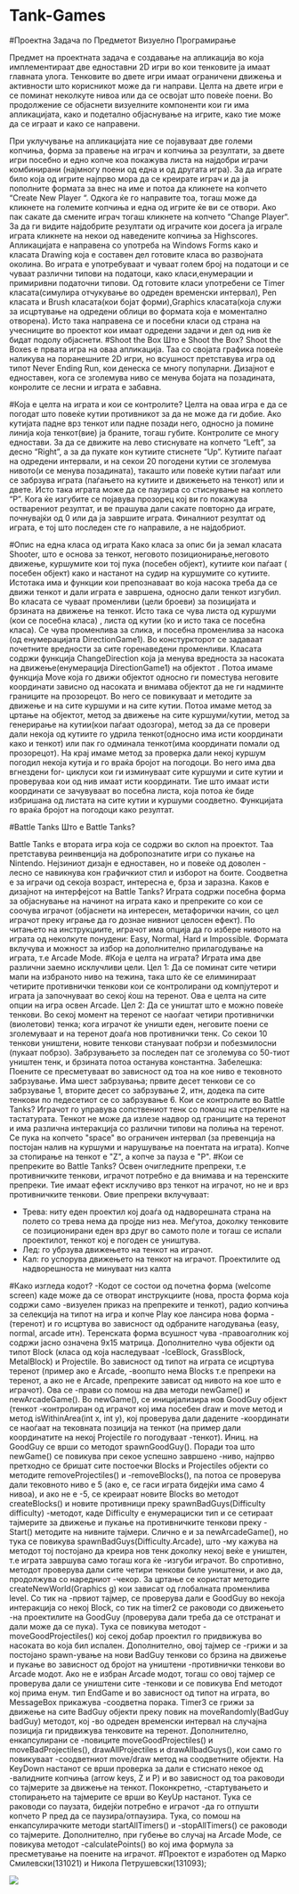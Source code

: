 # Tank-Games

#Проектна Задача по Предметот Визуелно Програмирање

Предмет на проектната задача е создавање на апликација во која имплементираат две едноставни 2D игри во кои тенковите ја имаат главната улога. Тенковите во двете игри имаат ограничени движења и активности што корисникот може да ги направи. Целта на двете игри е се поминат неколкуте нивоа или да се освојат што повеќе поени. Во продолжение се објаснети визуелните компоненти кои ги има апликацијата, како и подетално објаснување на игрите, како тие може да се играат и како се направени.
 
При уклучување на апликацијата ние се појавуваат две големи копчиња, форма за правење на играч и копчиња за резултати, за двете игри посебно и едно копче коа покажува листа на најдобри играчи комбинирани (најмногу поени од една и од другата игра). За да играте било која од игрите најпрво мора да се креирате играч и да ја пополните формата за внес на име и потоа да кликнете на копчето “Create New Player “. Одкога ќе го направите тоа, тогаш може да кликнете на големите копчиња и една од игрите ќе ви се отвори. Ако пак сакате да смените играч тогаш кликнете на копчето “Change Player“. За да ги видите најдобрите резултати од играчите кои досега ја играле играта кликнете на некои од наведените копчиња за Highscores.
Апликацијата е направена со употреба на Windows Forms како и класата Drawing која е составен дел готовите класа во развојната околина. Во играта е употребуваат и чуваат голем број на податоци и се чуваат различни типови на податоци, како класи,енумерации и примиривни податочни типови.  Од готовите класи употребени се Timer класата(симулира отчукување во одреден временски интервал), Pen класата и Brush класата(кои бојат форми),Graphics класата(која служи за исцртување на одредени облици во формата која е моментално отворена). Исто така направена се и посебни класи од страна на учесниците во проектот кои имаат одредени задачи и дел од нив ќе бидат подолу објаснети. 
#Shoot the Box
Што е Shoot the Box?
Shoot the Boxes е првата игра на оваа апликација. Таа со својата графика повеќе наликува на поранешните 2D игри, но всушност претставува игра од типот Never Ending Run, кои денеска се многу популарни. Дизајнот е едноставен, кога се зголемува ниво се менува бојата на позадината, конролите се лесни и играта е забавна.   
 
#Која е целта на играта и кои се контролите?
Целта на оваа игра е да се погодат што повеќе кутии противникот за да не може да ги добие. Ако кутијата падне врз тенкот или падне позади него, односно ја помине линија која тенкот(вие) ја браните, тогаш губите. Контролите се многу едностави. За да се движите на лево стиснувате на копчето “Left”, за десно “Right”, а за да пукате кон кутиите стиснете “Up”. Кутиите паѓаат на одредени интервали, и на секои 20 погодени кутии се зголемува нивото(и се менува позадината), такашто или повеќе кутии паѓаат или се забрзува играта (паѓањето на кутиите и движењето на тенкот) или и двете.  Исто така играта може да се паузира со стиснување на коплето “P”. Кога ќе изгубите се појавува прозорец кој ви го покажува остварениот резултат, и ве прашува дали сакате повторно да играте, почнувајќи од 0 или да ја завршите играта. Финалниот резултат од играта, е тој што последен сте го направиле, а не најдобриот.
 
#Опис на една класа од играта
Како класа за опис би ја земал класата Shooter, што е основа за тенкот, неговото позиционирање,неговото движење, куршумите кои тој пука (посебен објект), кутиите кои паѓаат ( посебен објект) како и настанот на судир на куршумите со кутиите. Истотака има и функции кои препознаваат во која насока треба да се движи тенкот и дали играта е завршена, односно дали тенкот изгубил. Во класата се чуваат променливи (цели броеви) за позицијата и брзината на движење на тенкот. Исто така се чува листа од куршуми (кои се посебна класа) , листа од кутии (ко и исто така се посебна класа). Се чува променлива за слика, и посебна променлива за насока (од енумерацијата  DirectionGame1). Во констуркторот се задаваат почетните вредности за сите горенаведени променливи. Класата содржи функција ChangeDirection која ја менува вредноста за насоката на движење(енумерација DirectionGame1)  на објектот . Потоа имаме функција  Move која го движи објектот односно ги поместува неговите координати зависно од насоката и внимава објектот да не ги надминте границите на прозорецот. Во него се повикуваат и методите за движење и на сите куршуми и на сите кутии. Потоа имаме метод за цртање на објектот, метод за движење на сите куршуми/кутии, метод за генерирање на кутии(кои паѓаат одозгора), метод за да се провери дали некоја од кутиите го удрила тенкот(односно има исти координати како и тенкот) или пак го одминала тенкот(има координати помали од прозорецот). На крај имаме метод за проверка дали некој куршум погодил некоја кутија и го враќа бројот на погодоци. Во него има два вгнездени for- циклуси кои ги изминуваат сите куршуми и сите кутии и проверуваа кои од нив имаат исти координати. Тие што имаат исти координати се зачувуваат во посебна листа, која потоа ќе биде избришана од листата на сите кутии и куршуми соодветно. Функцијата го враќа бројот на погодоци како резултат.


#Battle Tanks 
Што е Battle Tanks?
 
Battle Tanks е втората игра која се содржи во склоп на проектот. Таа претставува реинвенција на добропознатите игри со пукање на Nintendo. Нејзиниот дизајн е едноставен, но и повеќе од доволен - лесно се навикнува кон графичкиот стил и изборот на боите. Соодветна е за играчи од секоја возраст, интересна е, брза и заразна.
Каков е дизајнот на интерфејсот на Battle Tanks?
Играта содржи посебна форма за објаснување на начинот на играта како и препреките со кои се соочува играчот (објаснети на интересен, метафорички начин, со цел играчот преку играње да го дознае нивниот целосен ефект). По читањето на инструкциите, играчот има опција да го избере нивото на играта од неколкуте понудени: Easy, Normal, Hard и Impossible. Формата вклучува и можност за избор на дополнително прилагодување на играта, т.е Arcade Mode. 
#Која е целта на играта?
Играта има две различни заемно исклучливи цели. 
Цел 1: Да се поминат сите четири мапи на избраното ниво на тежина, така што ќе се елиминираат четирите противнички тенкови кои се контролирани од компјутерот и играта ја започнуваат во секој ќош на теренот. Ова е целта на сите опции на игра освен Arcade.
Цел 2: Да се уништат што е можно повеќе тенкови. Во секој момент на теренот се наоѓаат четири противнички (виолетови) тенка; кога играчот ќе уништи еден, неговите поени се зголемуваат и на теренот доаѓа нов противнички тенк. Со секои 10 тенкови уништени, новите тенкови стануваат побрзи и побезмилосни (пукаат побрзо). Забрзувањето за последен пат се зголемува со 50-тиот уништен тенк, и брзината потоа останува константна.
Забелешка: Поените се пресметуваат во зависност од тоа на кое ниво е тековното забрзување. Има шест забрзувања; првите десет тенкови се со забрзување 1, вторите десет со забрзување 2, итн, додека па сите тенкови по педесетиот се со забрзување 6.
Кои се контролите во Battle Tanks?
Играчот го управува сопствениот тенк со помош на стрелките на тастатурата. Тенкот не може да излезе надвор од границите на теренот и има различна интеракција со различни типови на полиња на теренот. Се пука на копчето "space" во ограничен интервал (за превенција на постојан налив на куршуми и нарушување на поентата на играта). Копче за стопирање на тенкот е "Z", а копче за пауза е "P".
#Кои се препреките во Battle Tanks?
Освен очигледните препреки, т.е противничките тенкови, играчот потребно е да внимава и на теренските препреки. Тие имаат ефект исклучиво врз тенкот на играчот, но не и врз противничките тенкови. Овие препреки вклучуваат:
- Трева: ниту еден проектил кој доаѓа од надворешната страна на полето со трева нема да пројде низ неа. Меѓутоа, доколку тенковите се позиционирани еден врз друг во самото поле и тогаш се испали проектилот, тенкот кој е погоден се уништува.
- Лед: го убрзува движењето на тенкот на играчот.
- Кал: го успорува движењето на тенкот на играчот. Проектилите од надворешноста не минуваат низ калта

#Како изгледа кодот?
-Кодот се состои од почетна форма (welcome screen) каде може да се отворат инструкциите (нова, проста форма која содржи само -визуелен приказ на препреките и тенкот), радио копчиња за селекција на типот на игра и копче Play кое лансира нова форма -(теренот) и го исцртува во зависност од одбраните нагодувања (easy, normal, arcade итн). Теренската форма всушност чува -правоаголник кој содржи јасно означена 9x15 матрица. Дополнително чува објекти од типот Block (класа од која наследуваат -IceBlock, GrassBlock, MetalBlock) и Projectile. Во зависност од типот на играта се исцртува теренот (пример ако е Arcade, -воопшто нема Blocks т.е препреки на теренот, а ако не е Arcade, препреките зависат од нивото на кое што е играчот). Ова се -прави со помош на два методи newGame() и newArcadeGame(). Во newGame(), се иницијализира нов GoodGuy објект (тенкот -контролиран од играчот кој има посебен draw и move метод и метод isWithinAreа(int x, int y), кој проверува дали дадените -координати се наоѓаат на тековната позиција на тенкот (на пример дали координатите на некој Projectile го погодуваат -тенкот). Иниц. на GoodGuy се врши со методот spawnGoodGuy(). Поради тоа што newGame() се повикува при секое успешно завршено -ниво, најпрво претходно се бришат сите постоечки Blocks и Projectiles објекти со методите removeProjectiles() и -removeBlocks(), па потоа се проверува дали тековното ниво е 5 (ако е, се гаси играта бидејќи има само 4 нивоа), и ако не е -5, се креираат новите Blocks во методот createBlocks() и новите противници преку spawnBadGuys(Difficulty difficulty) -методот, каде Difficulty е енумерациски тип и се сетираат тајмерите за движење и пукање на противничките тенкови преку -Start() методите на нивните тајмери. Слично е и за newArcadeGame(), но тука се повикува spawnBadGuys(Difficulty.Arcade), што -му кажува на методот тој постојано да креира нов тенк доколку некој веќе е уништен, т.е играта завршува само тогаш кога ќе -изгуби играчот. Во спротивно, методот проверува дали сите четири тенкови биле уништени, и ако да, продолжува со наредниот -чекор. За цртање се користат методите createNewWorld(Graphics g) кои зависат од глобалната променлива level. Со тик на -првиот тајмер, се проверува дали е GoodGuy во некоја интеракција со некој Block, со тик на timer2 се раководи со движењето -на проектилите на GoodGuy (проверува дали треба да се отстранат и дали може да се пука). Тука се повикува методот -moveGoodProjectiles() кој секој добар проектил го придвижува во насоката во која бил испален. Дополнително, овој тајмер се -грижи и за постојано spawn-ување на нови BadGuy тенкови со брзина на движење и пукање во зависност од бројот на уништени -противнички тенкови во Arcade модот. Ако не е избран Arcade модот, тогаш со овој тајмер се проверува дали се уништени сите -тенкови и се повикува End методот кој прима енум. тип EndGame и во зависност од типот на играта, во MessageBox прикажува -соодветна порака. Timer3 се грижи за движење на сите BadGuy објекти преку повик на moveRandomly(BadGuy badGuy) методот, кој -во одреден временски интервал на случајна позиција ги придвижува тенковите на теренот. Дополнително, енкапсулирани се -повиците moveGoodProjectiles() и moveBadProjectiles(), drawAllProjectiles и drawAllbadGuys(), кои само го повикуваат -соодветниот move/draw метод на соодветните објекти. На KeyDown настанот се врши проверка за дали е стиснато некое од -валидните копчиња (arrow keys, Z и P) и во зависност од тоа раководи со тајмерите за движење на тенкот. Поконкретно, -стартувањето и стопирањето на тајмерите се врши во KeyUp настанот. Тука се раководи со паузата, бидејќи потребно е играчот -да го отпушти копчето P пред да се паузира/отпаузира. Тука, со помош на енкапсулирачките методи startAllTimers() и -stopAllTimers() се раководи со тајмерите. Дополнително, при губење во случај на Arcade Mode, се повикува методот -calculatePoints() во кој има формула за пресметување на поените на играчот.
#Проектот е изработен од Марко Смилевски(131021) и Никола Петрушевски(131093);

![](http://s22.postimg.org/s9tuwk8a9/screenshot_Game.png)
